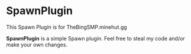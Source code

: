 # SpawnPlugin
This Spawn Plugin is for TheBingSMP.minehut.gg

<b>SpawnPlugin</b> is a simple Spawn plugin.
Feel free to steal my code and/or make your own changes.
